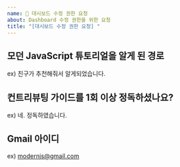 ```yaml
---
name: 💪 대시보드 수정 권한 요청
about: Dashboard 수정 권한을 위한 요청
title: "[대시보드 수정 권한 요청] "
---
```


## 모던 JavaScript 튜토리얼을 알게 된 경로
ex) 친구가 추천해줘서 알게되었습니다.

## 컨트리뷰팅 가이드를 1회 이상 정독하셨나요?
ex) 네. 정독하였습니다.

## Gmail 아이디
ex) modernjs@gmail.com


